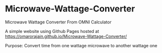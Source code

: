 # Microwave-Wattage-Converter
Microwave Wattage Converter From OMNI Calculator

A simple website using Github Pages hosted at https://omarorajain.github.io/Microwave-Wattage-Converter/

Purpose: Convert time from one wattage microwave to another wattage one
